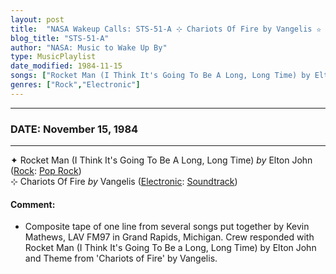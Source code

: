 ```yaml
---
layout: post
title:  "NASA Wakeup Calls: STS-51-A ⊹ Chariots Of Fire by Vangelis ✫ November 15, 1984"
blog_title: "STS-51-A"
author: "NASA: Music to Wake Up By"
type: MusicPlaylist
date_modified: 1984-11-15
songs: ["Rocket Man (I Think It's Going To Be A Long, Long Time) by Elton John", "Chariots Of Fire by Vangelis"]
genres: ["Rock","Electronic"]
---
```


----
### DATE: November 15, 1984
----
✦ Rocket Man (I Think It's Going To Be A Long, Long Time) *by* Elton John ([Rock](https://www.discogs.com/genre/Rock): [Pop Rock](https://www.discogs.com/style/Pop%20Rock)) <a target="blank_" href="https://www.discogs.com/Elton-John-Rocket-Man-I-Think-Its-Going-To-Be-A-Long-Long-Time/release/4733658">
    <i class="fas fa-compact-disc"
       title="Discogs entry for this song"
       alt="Discogs entry for this song"
       style="font-size: 1.1em;"></i></a>
      &nbsp;<br />
⊹ Chariots Of Fire *by* Vangelis ([Electronic](https://www.discogs.com/genre/Electronic): [Soundtrack](https://www.discogs.com/style/Soundtrack)) <a target="blank_" href="https://www.discogs.com/Vangelis-Chariots-Of-Fire/master/6111">
    <i class="fas fa-compact-disc"
       title="Discogs entry for this song"
       alt="Discogs entry for this song"
       style="font-size: 1.1em;"></i></a>
    

#### Comment:
* Composite tape of one line from several songs put together by Kevin Mathews, LAV FM97 in Grand Rapids, Michigan. Crew responded with Rocket Man (I Think It's Going To Be a Long, Long Time) by Elton John and Theme from 'Chariots of Fire' by Vangelis.




<br/>
<center>
	<a target="_blank"
	   href="https://twitter.com/intent/tweet?hashtags=Space,NASA,Playlist,NASAWakeupCalls,SpaceProgram&text=🚀 {{ page.author}}, '{{ page.songs.first }}' {{ page.title }}, {{ page.date | date: '%B %d, %Y' }}, {{ site.url }}{{ page.url }}&via=nasawakeupcalls"><i class="fab fa-twitter" title="Tweet this page" alt="Tweet this page" style="font-size: 1.3em;"></i></a>
	&nbsp; 	<i class="fas fa-user-astronaut" style="font-size: 1.5em;"></i> &nbsp;
    <a id="custom_amazon_link"
       type="amzn" search="#"
       category="popular music">
    <i class="fab fa-amazon" style="font-size: 1.3em;"></i></a>
</center>

<!-- Randomly resolve an individual entry from a song array -->
<script src="/assets/javascript/seedrandom.min.js"></script>
<script>
  var wake_me_up = ["Rocket Man (I Think It's Going To Be A Long, Long Time) by Elton John", "Chariots Of Fire by Vangelis"];
  var prng = new Math.seedrandom();
  function randomSong() {
    song = wake_me_up[Math.floor(Math.random() * wake_me_up.length)];
    var amazon_link = document.getElementById("custom_amazon_link");
    amazon_link.setAttribute("search", song);
  }
  window.onload = randomSong();
</script>
